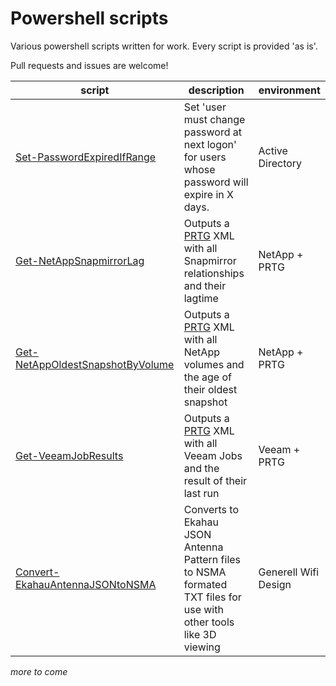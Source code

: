 # Powershell scripts

Various powershell scripts written for work.
Every script is provided 'as is'.

Pull requests and issues are welcome!  

| script   | description   | environment |
|----------|---------------|------------|
| [Set-PasswordExpiredIfRange](../master/Set-PasswordExpiredIfRange/) | Set 'user must change password at next logon' for users whose password will expire in X days. | Active Directory |
| [Get-NetAppSnapmirrorLag](../master/Get-NetAppSnapmirrorLag/) | Outputs a [PRTG](https://www.paessler.com/prtg) XML with all Snapmirror relationships and their lagtime   | NetApp + PRTG |
| [Get-NetAppOldestSnapshotByVolume](../master/Get-NetAppOldestSnapshotByVolume/) | Outputs a [PRTG](https://www.paessler.com/prtg) XML with all NetApp volumes and the age of their oldest snapshot   | NetApp + PRTG |
| [Get-VeeamJobResults](../master/Get-VeeamJobResults/) | Outputs a [PRTG](https://www.paessler.com/prtg) XML with all Veeam Jobs and the result of their last run | Veeam + PRTG |
| [Convert-EkahauAntennaJSONtoNSMA](../master/Convert-EkahauAntennaJSONtoNSMA/) | Converts to Ekahau JSON Antenna Pattern files to NSMA formated TXT files for use with other tools like 3D viewing | Generell Wifi Design |

_more to come_
